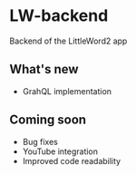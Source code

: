 # LW-backend
Backend of the LittleWord2 app


## What's new
- GrahQL implementation

## Coming soon
- Bug fixes
- YouTube integration
- Improved code readability